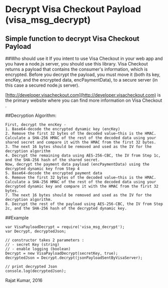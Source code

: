 # Decrypt Visa Checkout Payload (visa_msg_decrypt)
## Simple function to decrypt Visa Checkout Payload

##Who should use it
If you intent to use Visa Checkout in your web app and you have a node.js server, you should use this library. Visa Checkout returns a payload that contains the consumer's information, which is encrypted. Before you decrypt the payload, you must move it (both its key, encKey, and the encrypted data, encPaymentData), to a secure server (in this case a secured node.js server). 

[http://developer.visacheckout.com](http://developer.visacheckout.com) is the primary website where you can find more information on Visa Checkout .


##Decryption Algorithm:

    First, decrypt the encKey -
	1. Base64-decode the encrypted dynamic key (encKey)
    2. Remove the first 32 bytes of the decoded value–this is the HMAC. Calculate a SHA-256 HMAC of the rest of the decoded data using your shared secret and compare it with the HMAC from the first 32 bytes.
    3. The next 16 bytes should be removed and used as the IV for the decryption algorithm
    4. Decrypt the remaining data using AES-256-CBC, the IV from Step 1c, and the SHA-256 hash of the shared secret.
    Now, decrypt the payment data payload (encPaymentData) using the decrypted dynamic key from Step 4
    5. Base64-decode the encrypted payment data
    6. Remove the first 32 bytes of the decoded value–this is the HMAC.  Calculate a SHA-256 HMAC of the rest of the decoded data using your decrypted dynamic key and compare it with the HMAC from the first 32 bytes.
    7. The next 16 bytes should be removed and used as the IV for the decryption algorithm.
    8. Decrypt the rest of the payload using AES-256-CBC, the IV from Step 2c, and the SHA-256 hash of the decrypted dynamic key.

    
##Example 


    var VisaPayloadDecrypt = require('visa_msg_decrypt');
    var Decrypt, decryptedJson;
    
    // constructor takes 2 parameters : 
    // - secret Key (string)
    // - enable logging (boolean)
    Decrypt = new VisaPayloadDecrypt(secretKey, true);
    decryptedJson = Decrypt.decrypt(jsonPayloadSentByVisaServer);
    
    // print decrypted Json
    console.log(decryptedJson);
    
    
Rajat Kumar, 2016    